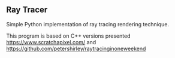## Ray Tracer

Simple Python implementation of ray tracing rendering technique.

This program is based on C++ versions presented https://www.scratchapixel.com/
and https://github.com/petershirley/raytracinginoneweekend
